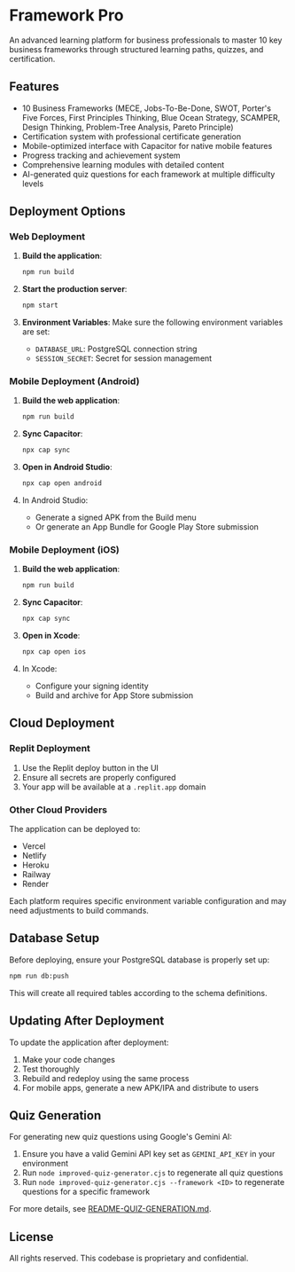 # Framework Pro

An advanced learning platform for business professionals to master 10 key business frameworks through structured learning paths, quizzes, and certification.

## Features

- 10 Business Frameworks (MECE, Jobs-To-Be-Done, SWOT, Porter's Five Forces, First Principles Thinking, Blue Ocean Strategy, SCAMPER, Design Thinking, Problem-Tree Analysis, Pareto Principle)
- Certification system with professional certificate generation
- Mobile-optimized interface with Capacitor for native mobile features
- Progress tracking and achievement system
- Comprehensive learning modules with detailed content
- AI-generated quiz questions for each framework at multiple difficulty levels

## Deployment Options

### Web Deployment

1. **Build the application**:
   ```bash
   npm run build
   ```

2. **Start the production server**:
   ```bash
   npm start
   ```

3. **Environment Variables**:
   Make sure the following environment variables are set:
   - `DATABASE_URL`: PostgreSQL connection string
   - `SESSION_SECRET`: Secret for session management

### Mobile Deployment (Android)

1. **Build the web application**:
   ```bash
   npm run build
   ```

2. **Sync Capacitor**:
   ```bash
   npx cap sync
   ```

3. **Open in Android Studio**:
   ```bash
   npx cap open android
   ```

4. In Android Studio:
   - Generate a signed APK from the Build menu
   - Or generate an App Bundle for Google Play Store submission

### Mobile Deployment (iOS)

1. **Build the web application**:
   ```bash
   npm run build
   ```

2. **Sync Capacitor**:
   ```bash
   npx cap sync
   ```

3. **Open in Xcode**:
   ```bash
   npx cap open ios
   ```

4. In Xcode:
   - Configure your signing identity
   - Build and archive for App Store submission

## Cloud Deployment

### Replit Deployment

1. Use the Replit deploy button in the UI
2. Ensure all secrets are properly configured
3. Your app will be available at a `.replit.app` domain

### Other Cloud Providers

The application can be deployed to:

- Vercel
- Netlify
- Heroku
- Railway
- Render

Each platform requires specific environment variable configuration and may need adjustments to build commands.

## Database Setup

Before deploying, ensure your PostgreSQL database is properly set up:

```bash
npm run db:push
```

This will create all required tables according to the schema definitions.

## Updating After Deployment

To update the application after deployment:

1. Make your code changes
2. Test thoroughly
3. Rebuild and redeploy using the same process
4. For mobile apps, generate a new APK/IPA and distribute to users

## Quiz Generation

For generating new quiz questions using Google's Gemini AI:

1. Ensure you have a valid Gemini API key set as `GEMINI_API_KEY` in your environment
2. Run `node improved-quiz-generator.cjs` to regenerate all quiz questions
3. Run `node improved-quiz-generator.cjs --framework <ID>` to regenerate questions for a specific framework

For more details, see [README-QUIZ-GENERATION.md](README-QUIZ-GENERATION.md).

## License

All rights reserved. This codebase is proprietary and confidential.